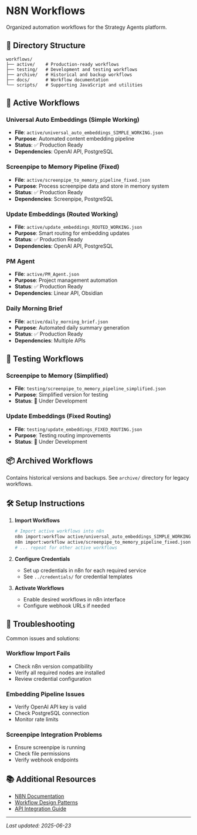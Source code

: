 # N8N Workflows

Organized automation workflows for the Strategy Agents platform.

## 📁 Directory Structure

```
workflows/
├── active/    # Production-ready workflows
├── testing/   # Development and testing workflows  
├── archive/   # Historical and backup workflows
├── docs/      # Workflow documentation
└── scripts/   # Supporting JavaScript and utilities
```

## 🚀 Active Workflows

### Universal Auto Embeddings (Simple Working)
- **File**: `active/universal_auto_embeddings_SIMPLE_WORKING.json`
- **Purpose**: Automated content embedding pipeline
- **Status**: ✅ Production Ready
- **Dependencies**: OpenAI API, PostgreSQL

### Screenpipe to Memory Pipeline (Fixed)
- **File**: `active/screenpipe_to_memory_pipeline_fixed.json`
- **Purpose**: Process screenpipe data and store in memory system
- **Status**: ✅ Production Ready
- **Dependencies**: Screenpipe, PostgreSQL

### Update Embeddings (Routed Working)
- **File**: `active/update_embeddings_ROUTED_WORKING.json`
- **Purpose**: Smart routing for embedding updates
- **Status**: ✅ Production Ready
- **Dependencies**: OpenAI API, PostgreSQL

### PM Agent
- **File**: `active/PM_Agent.json`
- **Purpose**: Project management automation
- **Status**: ✅ Production Ready
- **Dependencies**: Linear API, Obsidian

### Daily Morning Brief
- **File**: `active/daily_morning_brief.json`
- **Purpose**: Automated daily summary generation
- **Status**: ✅ Production Ready
- **Dependencies**: Multiple APIs

## 🧪 Testing Workflows

### Screenpipe to Memory (Simplified)
- **File**: `testing/screenpipe_to_memory_pipeline_simplified.json`
- **Purpose**: Simplified version for testing
- **Status**: 🔧 Under Development

### Update Embeddings (Fixed Routing)
- **File**: `testing/update_embeddings_FIXED_ROUTING.json`
- **Purpose**: Testing routing improvements
- **Status**: 🔧 Under Development

## 📦 Archived Workflows

Contains historical versions and backups. See `archive/` directory for legacy workflows.

## 🛠️ Setup Instructions

1. **Import Workflows**
   ```bash
   # Import active workflows into n8n
   n8n import:workflow active/universal_auto_embeddings_SIMPLE_WORKING.json
   n8n import:workflow active/screenpipe_to_memory_pipeline_fixed.json
   # ... repeat for other active workflows
   ```

2. **Configure Credentials**
   - Set up credentials in n8n for each required service
   - See `../credentials/` for credential templates

3. **Activate Workflows**
   - Enable desired workflows in n8n interface
   - Configure webhook URLs if needed

## 🔧 Troubleshooting

Common issues and solutions:

### Workflow Import Fails
- Check n8n version compatibility
- Verify all required nodes are installed
- Review credential configuration

### Embedding Pipeline Issues
- Verify OpenAI API key is valid
- Check PostgreSQL connection
- Monitor rate limits

### Screenpipe Integration Problems
- Ensure screenpipe is running
- Check file permissions
- Verify webhook endpoints

## 📚 Additional Resources

- [N8N Documentation](https://docs.n8n.io/)
- [Workflow Design Patterns](docs/workflow_patterns.md)
- [API Integration Guide](docs/api_integration.md)

---

*Last updated: 2025-06-23*
